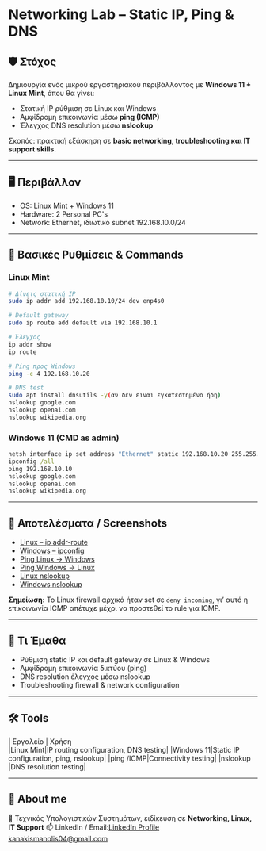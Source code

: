 # Networking Lab – Static IP, Ping & DNS

## 🛡️ Στόχος

Δημιουργία ενός μικρού εργαστηριακού περιβάλλοντος με **Windows 11 + Linux Mint**, όπου θα γίνει:

* Στατική IP ρύθμιση σε Linux και Windows
* Αμφίδρομη επικοινωνία μέσω **ping (ICMP)**
* Έλεγχος DNS resolution μέσω **nslookup**

Σκοπός: πρακτική εξάσκηση σε **basic networking, troubleshooting και IT support skills**.

---

## 🖥️ Περιβάλλον

* OS: Linux Mint + Windows 11
* Hardware: 2 Personal PC's 
* Network: Ethernet, ιδιωτικό subnet 192.168.10.0/24

---

## 🔧 Βασικές Ρυθμίσεις & Commands

### Linux Mint

```bash
# Δίνεις στατική IP
sudo ip addr add 192.168.10.10/24 dev enp4s0

# Default gateway
sudo ip route add default via 192.168.10.1

# Έλεγχος
ip addr show
ip route

# Ping προς Windows
ping -c 4 192.168.10.20

# DNS test
sudo apt install dnsutils -y(αν δεν ειναι εγκατεστημένο ήδη)
nslookup google.com
nslookup openai.com
nslookup wikipedia.org
```

### Windows 11 (CMD as admin)

```cmd
netsh interface ip set address "Ethernet" static 192.168.10.20 255.255.255.0 192.168.10.1
ipconfig /all
ping 192.168.10.10
nslookup google.com
nslookup openai.com
nslookup wikipedia.org
```

---

## 🧪 Αποτελέσματα / Screenshots

* [Linux – ip addr-route](./screenshots/ip-addr-show-linux.jpg)
* [Windows – ipconfig](./screenshots/ip-configall-W11.png)
* [Ping Linux → Windows](./screenshots/ping-c.jpg)
* [Ping Windows → Linux](./screenshots/ping-Windows11.png)
* [Linux nslookup](./screenshots/nslookup-linux.jpg)
* [Windows nslookup](./screenshots/nslookup-Windows11.png)

**Σημείωση:** Το Linux firewall αρχικά ήταν set σε `deny incoming`, γι’ αυτό η επικοινωνία ICMP απέτυχε μέχρι να προστεθεί το rule για ICMP.

---

## 🧠 Τι Έμαθα

* Ρύθμιση static IP και default gateway σε Linux & Windows
* Αμφίδρομη επικοινωνία δικτύου (ping)
* DNS resolution έλεγχος μέσω nslookup
* Troubleshooting firewall & network configuration

---

## 🛠️ Tools

| Εργαλείο | Χρήση                                           
|Linux Mint|IP routing configuration, DNS testing|
|Windows 11|Static IP configuration, ping, nslookup|
|ping /ICMP|Connectivity testing|
|nslookup  |DNS resolution testing|

---

## 👤 About me

📍 Τεχνικός Υπολογιστικών Συστημάτων, ειδίκευση σε **Networking, Linux, IT Support**
📫 LinkedIn / Email:[LinkedIn Profile](https://www.linkedin.com/in/<το-username-σου>/)
 [kanakismanolis04@gmail.com](mailto:kanakismanolis04@gmail.com)
